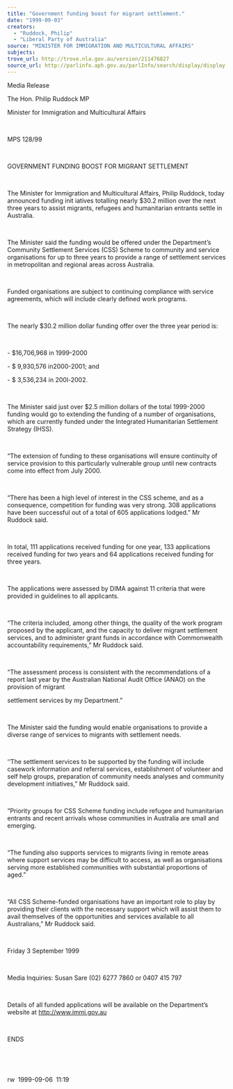 ```yaml
---
title: "Government funding boost for migrant settlement."
date: "1999-09-03"
creators:
  - "Ruddock, Philip"
  - "Liberal Party of Australia"
source: "MINISTER FOR IMMIGRATION AND MULTICULTURAL AFFAIRS"
subjects:
trove_url: http://trove.nla.gov.au/version/211476827
source_url: http://parlinfo.aph.gov.au/parlInfo/search/display/display.w3p;query=Id%3A%22media/pressrel/WLE06%22
---
```


   

  Media Release

  The Hon. Philip Ruddock MP

  Minister for Immigration and Multicultural Affairs

  

 MPS 128/99

  

  GOVERNMENT FUNDING BOOST FOR MIGRANT SETTLEMENT

  

  The Minister for Immigration and Multicultural Affairs, Philip Ruddock, 
today announced funding init iatives totalling nearly $30.2 million 
over the next three years to assist migrants, refugees and humanitarian 
entrants settle in Australia.

  

 The Minister said the funding would be offered under 
the Department’s Community Settlement Services (CSS) Scheme to community 
and service organisations for up to three years to provide a range of 
settlement services in metropolitan and regional areas across Australia.

  

 Funded organisations are subject to continuing compliance 
with service agreements, which will include clearly defined work programs.

  

 The nearly $30.2 million dollar funding offer over 
the three year period is:

  

 - $16,706,968 in 1999-2000

 - $ 9,930,576 in2000-2001; and

 - $ 3,536,234 in 200l-2002.

  

 The Minister said just over $2.5 million dollars of 
the total 1999-2000 funding would go to extending the funding of a number 
of organisations, which are currently funded under the Integrated Humanitarian 
Settlement Strategy (IHSS).

  

 “The extension of funding to these organisations 
will ensure continuity of service provision to this particularly vulnerable 
group until new contracts come into effect from July 2000.

  

 “There has been a high level of interest in the 
CSS scheme, and as a consequence, competition for funding was very strong. 
308 applications have been successful out of a total of 605 applications 
lodged.” Mr Ruddock said.

  

 In total, 111 applications received funding for one 
year, 133 applications received funding for two years and 64 applications 
received funding for three years.

  

 The applications were assessed by DIMA against 11 
criteria that were provided in guidelines to all applicants.

  

 “The criteria included, among other things, the 
quality of the work program proposed by the applicant, and the capacity 
to deliver migrant settlement services, and to administer grant funds 
in accordance with Commonwealth accountability requirements,” Mr Ruddock 
said.

  

 “The assessment process is consistent with the recommendations 
of a report last year by the Australian National Audit Office (ANAO) 
on the provision of migrant

 settlement services by my Department.”

  

 The Minister said the funding would enable organisations 
to provide a diverse range of services to migrants with settlement needs.

  

 ‘‘The settlement services to be supported by the 
funding will include casework information and referral services, establishment 
of volunteer and self help groups, preparation of community needs analyses 
and community development initiatives,” Mr Ruddock said.

  

 “Priority groups for CSS Scheme funding include 
refugee and humanitarian entrants and recent arrivals whose communities 
in Australia are small and emerging.

  

 “The funding also supports services to migrants 
living in remote areas where support services may be difficult to access, 
as well as organisations serving more established communities with substantial 
proportions of aged.”

  

 “All CSS Scheme-funded organisations have an important 
role to play by providing their clients with the necessary support which 
will assist them to avail themselves of the opportunities and services 
available to all Australians,” Mr Ruddock said.

  

  Friday 3 September 1999

  

  Media Inquiries: Susan Sare (02) 6277 7860 or 0407 415 797

  

  Details of all funded applications will be available on the Department’s 
website at    http://www.immi.gov.au

  

 ENDS

  

  

  rw  1999-09-06  11:19

